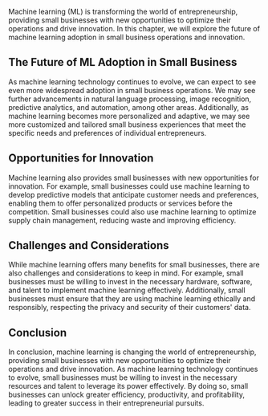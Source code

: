 
Machine learning (ML) is transforming the world of entrepreneurship, providing small businesses with new opportunities to optimize their operations and drive innovation. In this chapter, we will explore the future of machine learning adoption in small business operations and innovation.

The Future of ML Adoption in Small Business
-------------------------------------------

As machine learning technology continues to evolve, we can expect to see even more widespread adoption in small business operations. We may see further advancements in natural language processing, image recognition, predictive analytics, and automation, among other areas. Additionally, as machine learning becomes more personalized and adaptive, we may see more customized and tailored small business experiences that meet the specific needs and preferences of individual entrepreneurs.

Opportunities for Innovation
----------------------------

Machine learning also provides small businesses with new opportunities for innovation. For example, small businesses could use machine learning to develop predictive models that anticipate customer needs and preferences, enabling them to offer personalized products or services before the competition. Small businesses could also use machine learning to optimize supply chain management, reducing waste and improving efficiency.

Challenges and Considerations
-----------------------------

While machine learning offers many benefits for small businesses, there are also challenges and considerations to keep in mind. For example, small businesses must be willing to invest in the necessary hardware, software, and talent to implement machine learning effectively. Additionally, small businesses must ensure that they are using machine learning ethically and responsibly, respecting the privacy and security of their customers' data.

Conclusion
----------

In conclusion, machine learning is changing the world of entrepreneurship, providing small businesses with new opportunities to optimize their operations and drive innovation. As machine learning technology continues to evolve, small businesses must be willing to invest in the necessary resources and talent to leverage its power effectively. By doing so, small businesses can unlock greater efficiency, productivity, and profitability, leading to greater success in their entrepreneurial pursuits.
